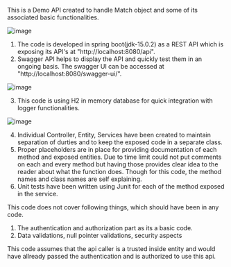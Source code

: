 This is a Demo API created to handle Match object and some of its associated basic functionalities.

![image](https://user-images.githubusercontent.com/115825104/196260152-31007322-2edb-4db8-a9ef-4fdb39665104.png)

1. The code is developed in spring boot(jdk-15.0.2) as a REST API which is exposing its API's at "http://localhost:8080/api".
2. Swagger API helps to display the API and quickly test them in an ongoing basis. The swagger UI can be accessed at "http://localhost:8080/swagger-ui/".

![image](https://user-images.githubusercontent.com/115825104/196259651-bffcea97-acdd-46dc-b6fa-122bd1d70977.png)

3. This code is using H2 in memory database for quick integration with logger functionalities.

![image](https://user-images.githubusercontent.com/115825104/196259909-8541b70c-6e5b-4710-9baf-9ab04da0ce3b.png)

4. Individual Controller, Entity, Services have been created to maintain separation of durties and to keep the exposed code in a separate class.
5. Proper placeholders are in place for providing documentation of each method and exposed entities. Due to time limit could not put comments on each and every method but having those provides clear idea to the reader about what the function does. Though for this code, the method names and class names are self explaining.
6. Unit tests have been written using Junit for each of the method exposed in the service.

This code does not cover following things, which should have been in any code.
1. The authentication and authorization part as its a basic code.
2. Data validations, null pointer validations, security aspects

This code assumes that the api caller is a trusted inside entity and would have allready passed the authentication and is authorized to use this api.
